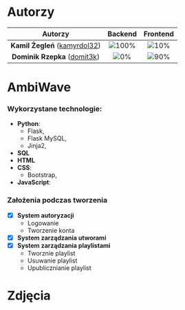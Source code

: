 # Autorzy

| Autorzy | Backend | Frontend |
| :---: | :---: | :---: |
| **Kamil Żegleń** ([kamyrdol32](https://github.com/kamyrdol32))  | ![100%](https://progress-bar.dev/100)  | ![10%](https://progress-bar.dev/10)  |
| **Dominik Rzepka** ([domit3k](https://github.com/domit3k))  | ![0%](https://progress-bar.dev/0)  | ![90%](https://progress-bar.dev/90)  |

# AmbiWave

### Wykorzystane technologie:
  - **Python**:
      - Flask,
      - Flask MySQL,
      - Jinja2,
  - **SQL**
  - **HTML**
  - **CSS**:
    - Bootstrap,
  - **JavaScript**:

### Założenia podczas tworzenia

- [x] **System autoryzacji**
  - Logowanie
  - Tworzenie konta
- [x] **System zarządzania utworami**
- [x] **System zarządzania playlistami**
  - Tworznie playlist
  - Usuwanie playlist
  - Upublicznianie playlist

# Zdjęcia
